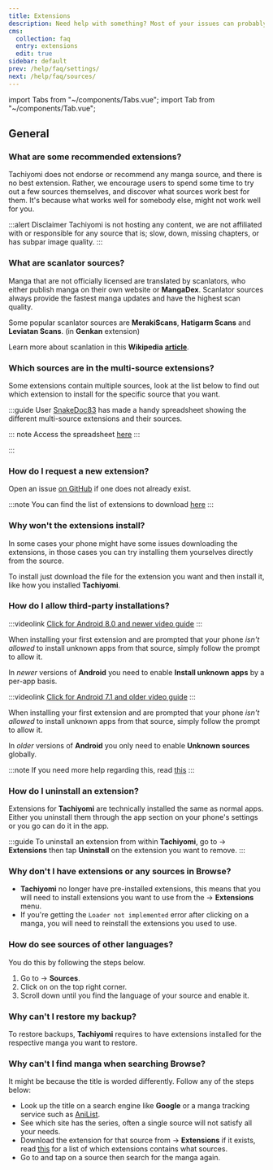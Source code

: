 ```yaml
---
title: Extensions
description: Need help with something? Most of your issues can probably be solved from this page.
cms:
  collection: faq
  entry: extensions
  edit: true
sidebar: default
prev: /help/faq/settings/
next: /help/faq/sources/
---
```


import Tabs from "~/components/Tabs.vue";
import Tab from "~/components/Tab.vue";

## General

### What are some recommended extensions?
Tachiyomi does not endorse or recommend any manga source, and there is no best extension. Rather, we encourage users to spend some time to try out a few sources themselves, and discover what sources work best for them. It's because what works well for somebody else, might not work well for you.

:::alert Disclaimer
Tachiyomi is not hosting any content, we are not affiliated with or responsible for any source that is; slow, down, missing chapters, or has subpar image quality.
:::

### What are scanlator sources?
Manga that are not officially licensed are translated by scanlators, who either publish manga on their own website or **MangaDex**. Scanlator sources always provide the fastest manga updates and have the highest scan quality.

Some popular scanlator sources are  **MerakiScans**, **Hatigarm Scans** and **Leviatan Scans**. (in **Genkan** extension)

Learn more about scanlation in this **Wikipedia** [**article**](https://en.wikipedia.org/wiki/Scanlation).

### Which sources are in the multi-source extensions?
Some extensions contain multiple sources, look at the list below to find out which extension to install for the specific source that you want.

:::guide
User [SnakeDoc83](https://github.com/snakedoc83) has made a handy spreadsheet showing the different multi-source extensions and their sources.

::: note
Access the spreadsheet [here](https://tachiyomi.org/extensions-spreadsheet)
:::

:::

### How do I request a new extension?
Open an issue [on GitHub](https://github.com/tachiyomiorg/tachiyomi-extensions/issues) if one does not already exist.

:::note
You can find the list of extensions to download [here](/extensions/)
:::

### Why won't the extensions install?
In some cases your phone might have some issues downloading the extensions, in those cases you can try installing them yourselves directly from the source.

To install just download the file for the extension you want and then install it, like how you installed **Tachiyomi**.

### How do I allow third-party installations?

<!-- This is a house of cards it will break if you touch it the wrong way -->
<tabs>
<tab name="Android 8.0 and higher" :selected="true">

:::videolink
[<MaterialIcon icon="videocam"/> Click for Android 8.0 and newer video guide](/assets/faq_unknown-sources-a10.webm)
:::

When installing your first extension and are prompted that your phone *isn't allowed* to install unknown apps from that source, simply follow the prompt to allow it.

In *newer* versions of **Android** you need to enable **Install unknown apps** by a per-app basis.

</tab>
<tab name="Android 7.1 and lower">

:::videolink
[<MaterialIcon icon="videocam"/> Click for Android 7.1 and older video guide](/assets/faq_unknown-sources-a7.webm)
:::


When installing your first extension and are prompted that your phone *isn't allowed* to install unknown apps from that source, simply follow the prompt to allow it.

In *older* versions of **Android** you only need to enable **Unknown sources** globally.

</tab>
</tabs>

:::note
If you need more help regarding this, read [this](https://www.theandroidsoul.com/how-to-allow-apps-installation-from-unknown-sources-on-android-9-pie/)
:::

### How do I uninstall an extension?
Extensions for **Tachiyomi** are technically installed the same as normal apps. Either you uninstall them through the app section on your phone's settings or you go can do it in the app.

:::guide
To uninstall an extension from within **Tachiyomi**, go to <Navigation item="browse"/> → **Extensions** then tap **Uninstall** on the extension you want to remove.
:::

### Why don't I have extensions or any sources in Browse?
- **Tachiyomi** no longer have pre-installed extensions, this means that you will need to install extensions you want to use from the <Navigation item="browse"/> → **Extensions** menu.
- If you're getting the `Loader not implemented` error after clicking on a manga, you will need to reinstall the extensions you used to use.

### How do see sources of other languages?

You do this by following the steps below.

1. Go to <Navigation item="browse"/> → **Sources**.
1. Click on <Navigation item="filter"/> on the top right corner.
1. Scroll down until you find the language of your source and enable it.

### Why can't I restore my backup?
To restore backups, **Tachiyomi** requires to have extensions installed for the respective manga you want to restore.


### Why can't I find manga when searching Browse?
It might be because the title is worded differently. Follow any of the steps below:
- Look up the title on a search engine like **Google** or a manga tracking service such as [AniList](https://anilist.co/home).
- See which site has the series, often a single source will not satisfy all your needs.
- Download the extension for that source from <Navigation item="browse"/> → **Extensions** if it exists, read [this](/help/faq/#which-sources-are-in-the-multi-source-extensions) for a list of which extensions contains what sources.
- Go to <Navigation item="browse"/> and tap on a source then search for the manga again.
